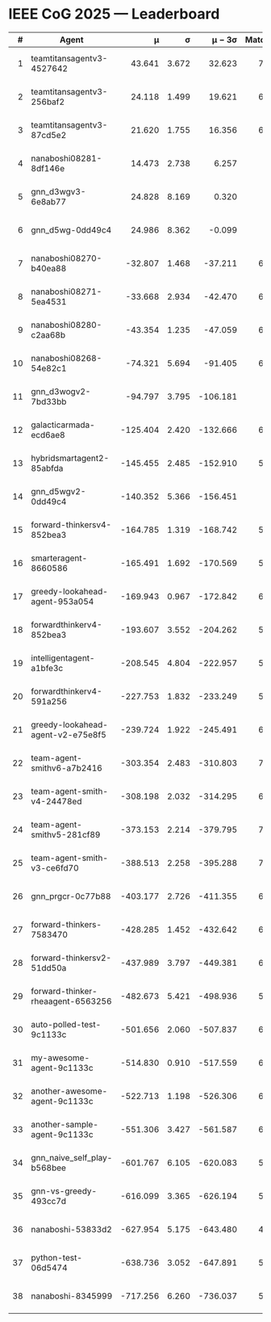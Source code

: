 # IEEE CoG 2025 — Leaderboard

| # | Agent | μ | σ | μ − 3σ | Matches | Updated |
|---:|---|---:|---:|---:|---:|---|
| 1 | teamtitansagentv3-4527642 | 43.641 | 3.672 | 32.623 | 7096 | 2025-08-30 10:15 |
| 2 | teamtitansagentv3-256baf2 | 24.118 | 1.499 | 19.621 | 6656 | 2025-08-30 10:15 |
| 3 | teamtitansagentv3-87cd5e2 | 21.620 | 1.755 | 16.356 | 6320 | 2025-08-30 10:15 |
| 4 | nanaboshi08281-8df146e | 14.473 | 2.738 | 6.257 | 276 | 2025-08-30 10:15 |
| 5 | gnn_d3wgv3-6e8ab77 | 24.828 | 8.169 | 0.320 | 138 | 2025-08-30 10:15 |
| 6 | gnn_d5wg-0dd49c4 | 24.986 | 8.362 | -0.099 | 120 | 2025-08-30 10:15 |
| 7 | nanaboshi08270-b40ea88 | -32.807 | 1.468 | -37.211 | 6920 | 2025-08-30 10:15 |
| 8 | nanaboshi08271-5ea4531 | -33.668 | 2.934 | -42.470 | 6838 | 2025-08-30 10:15 |
| 9 | nanaboshi08280-c2aa68b | -43.354 | 1.235 | -47.059 | 6258 | 2025-08-30 10:15 |
| 10 | nanaboshi08268-54e82c1 | -74.321 | 5.694 | -91.405 | 6300 | 2025-08-30 10:15 |
| 11 | gnn_d3wogv2-7bd33bb | -94.797 | 3.795 | -106.181 | 274 | 2025-08-30 10:15 |
| 12 | galacticarmada-ecd6ae8 | -125.404 | 2.420 | -132.666 | 6280 | 2025-08-30 10:15 |
| 13 | hybridsmartagent2-85abfda | -145.455 | 2.485 | -152.910 | 5816 | 2025-08-30 10:15 |
| 14 | gnn_d5wgv2-0dd49c4 | -140.352 | 5.366 | -156.451 | 226 | 2025-08-30 10:15 |
| 15 | forward-thinkersv4-852bea3 | -164.785 | 1.319 | -168.742 | 5379 | 2025-08-30 10:15 |
| 16 | smarteragent-8660586 | -165.491 | 1.692 | -170.569 | 5444 | 2025-08-30 10:15 |
| 17 | greedy-lookahead-agent-953a054 | -169.943 | 0.967 | -172.842 | 6168 | 2025-08-30 10:15 |
| 18 | forwardthinkerv4-852bea3 | -193.607 | 3.552 | -204.262 | 5572 | 2025-08-30 10:15 |
| 19 | intelligentagent-a1bfe3c | -208.545 | 4.804 | -222.957 | 5807 | 2025-08-30 10:15 |
| 20 | forwardthinkerv4-591a256 | -227.753 | 1.832 | -233.249 | 5542 | 2025-08-30 10:15 |
| 21 | greedy-lookahead-agent-v2-e75e8f5 | -239.724 | 1.922 | -245.491 | 6600 | 2025-08-30 10:15 |
| 22 | team-agent-smithv6-a7b2416 | -303.354 | 2.483 | -310.803 | 7020 | 2025-08-30 10:15 |
| 23 | team-agent-smith-v4-24478ed | -308.198 | 2.032 | -314.295 | 6438 | 2025-08-30 10:15 |
| 24 | team-agent-smithv5-281cf89 | -373.153 | 2.214 | -379.795 | 7200 | 2025-08-30 10:15 |
| 25 | team-agent-smith-v3-ce6fd70 | -388.513 | 2.258 | -395.288 | 7678 | 2025-08-30 10:15 |
| 26 | gnn_prgcr-0c77b88 | -403.177 | 2.726 | -411.355 | 6250 | 2025-08-30 10:15 |
| 27 | forward-thinkers-7583470 | -428.285 | 1.452 | -432.642 | 6860 | 2025-08-30 10:15 |
| 28 | forward-thinkersv2-51dd50a | -437.989 | 3.797 | -449.381 | 6208 | 2025-08-30 10:15 |
| 29 | forward-thinker-rheaagent-6563256 | -482.673 | 5.421 | -498.936 | 5848 | 2025-08-30 10:15 |
| 30 | auto-polled-test-9c1133c | -501.656 | 2.060 | -507.837 | 6780 | 2025-08-30 10:15 |
| 31 | my-awesome-agent-9c1133c | -514.830 | 0.910 | -517.559 | 6760 | 2025-08-30 10:15 |
| 32 | another-awesome-agent-9c1133c | -522.713 | 1.198 | -526.306 | 6560 | 2025-08-30 10:15 |
| 33 | another-sample-agent-9c1133c | -551.306 | 3.427 | -561.587 | 6820 | 2025-08-30 10:15 |
| 34 | gnn_naive_self_play-b568bee | -601.767 | 6.105 | -620.083 | 5600 | 2025-08-30 10:15 |
| 35 | gnn-vs-greedy-493cc7d | -616.099 | 3.365 | -626.194 | 5420 | 2025-08-30 10:15 |
| 36 | nanaboshi-53833d2 | -627.954 | 5.175 | -643.480 | 4980 | 2025-08-30 10:15 |
| 37 | python-test-06d5474 | -638.736 | 3.052 | -647.891 | 5720 | 2025-08-30 10:15 |
| 38 | nanaboshi-8345999 | -717.256 | 6.260 | -736.037 | 5890 | 2025-08-30 10:15 |
